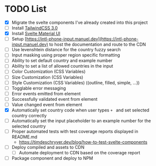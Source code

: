 # TODO List

- [X] Migrate the svelte components I've already created into this project
- [ ] Install [TailwindCSS 3.0](https://tailwindcss.com/)
- [X] Install [Svelte Material UI](https://sveltematerialui.com/)
- [ ] Setup [https://intl-phone-input.manuel.dev](https://intl-phone-input.manuel.dev) to host the documentation and route to the CDN
- [ ] Use levenshtein distance for the country fuzzy search
- [ ] Input masking using proper region specific formatting
- [ ] Ability to set default country and example number
- [ ] Ability to set a list of allowed countries in the input
- [ ] Color Customization (CSS Variables)
- [ ] Size Customization (CSS Variables)
- [ ] Style Customization (CSS Variables) ((outline, filled, simple, ...))
- [ ] Togglable error messaging
- [ ] Error events emitted from element
- [ ] Successfully validated event from element
- [ ] Value changed event from element
- [X] Automatically set country code when user types `+ ` and set selected country correctly
- [ ] Automatically set the input placeholder to an example number for the selected country
- [ ] Proper automated tests with test coverage reports displayed in README.md
  - https://timdeschryver.dev/blog/how-to-test-svelte-components
- [ ] Deploy compiled <src> and assets to CDN
  - [ ] Automate deployment to CDN based on the coverage report
- [ ] Package component and deploy to NPM